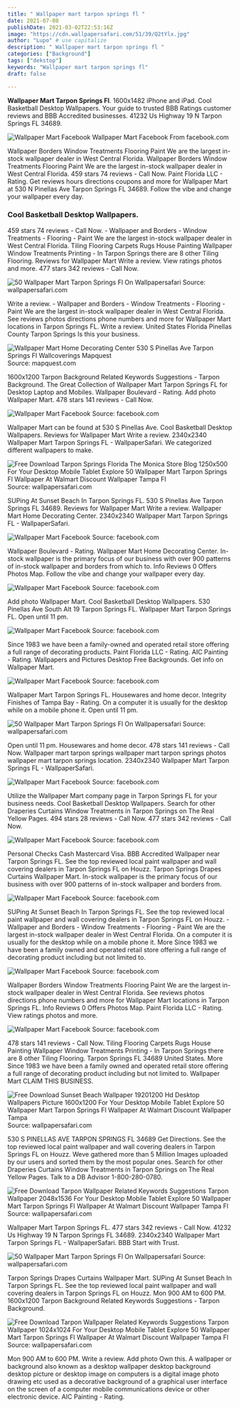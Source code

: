 ```yaml
---
title: " Wallpaper mart tarpon springs fl "
date: 2021-07-08
publishDate: 2021-03-02T22:53:16Z
image: "https://cdn.wallpapersafari.com/51/39/Q2tYlx.jpg"
author: "Lupo" # use capitalize
description: " Wallpaper mart tarpon springs fl "
categories: ["Background"]
tags: ["dekstop"]
keywords: "Wallpaper mart tarpon springs fl"
draft: false

---
```



**Wallpaper Mart Tarpon Springs Fl**. 1600x1482 iPhone and iPad. Сool Basketball Desktop Wallpapers. Your guide to trusted BBB Ratings customer reviews and BBB Accredited businesses. 41232 Us Highway 19 N Tarpon Springs FL 34689.

![Wallpaper Mart Facebook](https://lookaside.fbsbx.com/lookaside/crawler/media/?media_id=712526812243915 "Wallpaper Mart Facebook")
Wallpaper Mart Facebook From facebook.com


Wallpaper Borders Window Treatments Flooring Paint We are the largest in-stock wallpaper dealer in West Central Florida. Wallpaper Borders Window Treatments Flooring Paint We are the largest in-stock wallpaper dealer in West Central Florida. 459 stars 74 reviews - Call Now. Paint Florida LLC - Rating. Get reviews hours directions coupons and more for Wallpaper Mart at 530 N Pinellas Ave Tarpon Springs FL 34689. Follow the vibe and change your wallpaper every day.

### Сool Basketball Desktop Wallpapers.

459 stars 74 reviews - Call Now. - Wallpaper and Borders - Window Treatments - Flooring - Paint We are the largest in-stock wallpaper dealer in West Central Florida. Tiling Flooring Carpets Rugs House Painting Wallpaper Window Treatments Printing - In Tarpon Springs there are 8 other Tiling Flooring. Reviews for Wallpaper Mart Write a review. View ratings photos and more. 477 stars 342 reviews - Call Now.


![50 Wallpaper Mart Tarpon Springs Fl On Wallpapersafari](https://cdn.wallpapersafari.com/43/90/EVa0Np.jpg "50 Wallpaper Mart Tarpon Springs Fl On Wallpapersafari")
Source: wallpapersafari.com

Write a review. - Wallpaper and Borders - Window Treatments - Flooring - Paint We are the largest in-stock wallpaper dealer in West Central Florida. See reviews photos directions phone numbers and more for Wallpaper Mart locations in Tarpon Springs FL. Write a review. United States Florida Pinellas County Tarpon Springs Is this your business.

![Wallpaper Mart Home Decorating Center 530 S Pinellas Ave Tarpon Springs Fl Wallcoverings Mapquest](https://s3-media0.fl.yelpcdn.com/bphoto/Y7nDKTb7EkGp_j-aDcQf0g/l.jpg "Wallpaper Mart Home Decorating Center 530 S Pinellas Ave Tarpon Springs Fl Wallcoverings Mapquest")
Source: mapquest.com

1600x1200 Tarpon Background Related Keywords Suggestions - Tarpon Background. The Great Collection of Wallpaper Mart Tarpon Springs FL for Desktop Laptop and Mobiles. Wallpaper Boulevard - Rating. Add photo Wallpaper Mart. 478 stars 141 reviews - Call Now.

![Wallpaper Mart Facebook](https://lookaside.fbsbx.com/lookaside/crawler/media/?media_id=712532332243363 "Wallpaper Mart Facebook")
Source: facebook.com

Wallpaper Mart can be found at 530 S Pinellas Ave. Сool Basketball Desktop Wallpapers. Reviews for Wallpaper Mart Write a review. 2340x2340 Wallpaper Mart Tarpon Springs FL - WallpaperSafari. We categorized different wallpapers to make.

![Free Download Tarpon Springs Florida The Monica Store Blog 1250x500 For Your Desktop Mobile Tablet Explore 50 Wallpaper Mart Tarpon Springs Fl Wallpaper At Walmart Discount Wallpaper Tampa Fl](https://img.wallpapersafari.com/desktop/728/410/24/45/6pdvf0.jpg "Free Download Tarpon Springs Florida The Monica Store Blog 1250x500 For Your Desktop Mobile Tablet Explore 50 Wallpaper Mart Tarpon Springs Fl Wallpaper At Walmart Discount Wallpaper Tampa Fl")
Source: wallpapersafari.com

SUPing At Sunset Beach In Tarpon Springs FL. 530 S Pinellas Ave Tarpon Springs FL 34689. Reviews for Wallpaper Mart Write a review. Wallpaper Mart Home Decorating Center. 2340x2340 Wallpaper Mart Tarpon Springs FL - WallpaperSafari.

![Wallpaper Mart Facebook](https://lookaside.fbsbx.com/lookaside/crawler/media/?media_id=712537275576202 "Wallpaper Mart Facebook")
Source: facebook.com

Wallpaper Boulevard - Rating. Wallpaper Mart Home Decorating Center. In-stock wallpaper is the primary focus of our business with over 900 patterns of in-stock wallpaper and borders from which to. Info Reviews 0 Offers Photos Map. Follow the vibe and change your wallpaper every day.

![Wallpaper Mart Facebook](https://lookaside.fbsbx.com/lookaside/crawler/media/?media_id=712519942244602 "Wallpaper Mart Facebook")
Source: facebook.com

Add photo Wallpaper Mart. Сool Basketball Desktop Wallpapers. 530 Pinellas Ave South Alt 19 Tarpon Springs FL. Wallpaper Mart Tarpon Springs FL. Open until 11 pm.

![Wallpaper Mart Facebook](https://lookaside.fbsbx.com/lookaside/crawler/media/?media_id=712532215576708 "Wallpaper Mart Facebook")
Source: facebook.com

Since 1983 we have been a family-owned and operated retail store offering a full range of decorating products. Paint Florida LLC - Rating. AIC Painting - Rating. Wallpapers and Pictures Desktop Free Backgrounds. Get info on Wallpaper Mart.

![Wallpaper Mart Facebook](https://lookaside.fbsbx.com/lookaside/crawler/media/?media_id=712526815577248 "Wallpaper Mart Facebook")
Source: facebook.com

Wallpaper Mart Tarpon Springs FL. Housewares and home decor. Integrity Finishes of Tampa Bay - Rating. On a computer it is usually for the desktop while on a mobile phone it. Open until 11 pm.

![50 Wallpaper Mart Tarpon Springs Fl On Wallpapersafari](https://cdn.wallpapersafari.com/2/26/2orydj.jpg "50 Wallpaper Mart Tarpon Springs Fl On Wallpapersafari")
Source: wallpapersafari.com

Open until 11 pm. Housewares and home decor. 478 stars 141 reviews - Call Now. Wallpaper mart tarpon springs wallpaper mart tarpon springs photos wallpaper mart tarpon springs location. 2340x2340 Wallpaper Mart Tarpon Springs FL - WallpaperSafari.

![Wallpaper Mart Facebook](https://lookaside.fbsbx.com/lookaside/crawler/media/?media_id=712533188909944 "Wallpaper Mart Facebook")
Source: facebook.com

Utilize the Wallpaper Mart company page in Tarpon Springs FL for your business needs. Сool Basketball Desktop Wallpapers. Search for other Draperies Curtains Window Treatments in Tarpon Springs on The Real Yellow Pages. 494 stars 28 reviews - Call Now. 477 stars 342 reviews - Call Now.

![Wallpaper Mart Facebook](https://lookaside.fbsbx.com/lookaside/crawler/media/?media_id=712526812243915 "Wallpaper Mart Facebook")
Source: facebook.com

Personal Checks Cash Mastercard Visa. BBB Accredited Wallpaper near Tarpon Springs FL. See the top reviewed local paint wallpaper and wall covering dealers in Tarpon Springs FL on Houzz. Tarpon Springs Drapes Curtains Wallpaper Mart. In-stock wallpaper is the primary focus of our business with over 900 patterns of in-stock wallpaper and borders from.

![Wallpaper Mart Facebook](https://lookaside.fbsbx.com/lookaside/crawler/media/?media_id=187001603123644 "Wallpaper Mart Facebook")
Source: facebook.com

SUPing At Sunset Beach In Tarpon Springs FL. See the top reviewed local paint wallpaper and wall covering dealers in Tarpon Springs FL on Houzz. - Wallpaper and Borders - Window Treatments - Flooring - Paint We are the largest in-stock wallpaper dealer in West Central Florida. On a computer it is usually for the desktop while on a mobile phone it. More Since 1983 we have been a family owned and operated retail store offering a full range of decorating product including but not limited to.

![Wallpaper Mart Facebook](https://lookaside.fbsbx.com/lookaside/crawler/media/?media_id=712527668910496 "Wallpaper Mart Facebook")
Source: facebook.com

Wallpaper Borders Window Treatments Flooring Paint We are the largest in-stock wallpaper dealer in West Central Florida. See reviews photos directions phone numbers and more for Wallpaper Mart locations in Tarpon Springs FL. Info Reviews 0 Offers Photos Map. Paint Florida LLC - Rating. View ratings photos and more.

![Wallpaper Mart Facebook](https://lookaside.fbsbx.com/lookaside/crawler/media/?media_id=712511648912098 "Wallpaper Mart Facebook")
Source: facebook.com

478 stars 141 reviews - Call Now. Tiling Flooring Carpets Rugs House Painting Wallpaper Window Treatments Printing - In Tarpon Springs there are 8 other Tiling Flooring. Tarpon Springs FL 34689 United States. More Since 1983 we have been a family owned and operated retail store offering a full range of decorating product including but not limited to. Wallpaper Mart CLAIM THIS BUSINESS.

![Free Download Sunset Beach Wallpaper 19201200 Hd Desktop Wallpapers Picture 1600x1200 For Your Desktop Mobile Tablet Explore 50 Wallpaper Mart Tarpon Springs Fl Wallpaper At Walmart Discount Wallpaper Tampa](https://img.wallpapersafari.com/desktop/1280/1024/74/28/brHWkN.jpg "Free Download Sunset Beach Wallpaper 19201200 Hd Desktop Wallpapers Picture 1600x1200 For Your Desktop Mobile Tablet Explore 50 Wallpaper Mart Tarpon Springs Fl Wallpaper At Walmart Discount Wallpaper Tampa")
Source: wallpapersafari.com

530 S PINELLAS AVE TARPON SPRINGS FL 34689 Get Directions. See the top reviewed local paint wallpaper and wall covering dealers in Tarpon Springs FL on Houzz. Weve gathered more than 5 Million Images uploaded by our users and sorted them by the most popular ones. Search for other Draperies Curtains Window Treatments in Tarpon Springs on The Real Yellow Pages. Talk to a DB Advisor 1-800-280-0780.

![Free Download Tarpon Wallpaper Related Keywords Suggestions Tarpon Wallpaper 2048x1536 For Your Desktop Mobile Tablet Explore 50 Wallpaper Mart Tarpon Springs Fl Wallpaper At Walmart Discount Wallpaper Tampa Fl](https://img.wallpapersafari.com/desktop/1600/900/55/94/fDV7ab.jpg "Free Download Tarpon Wallpaper Related Keywords Suggestions Tarpon Wallpaper 2048x1536 For Your Desktop Mobile Tablet Explore 50 Wallpaper Mart Tarpon Springs Fl Wallpaper At Walmart Discount Wallpaper Tampa Fl")
Source: wallpapersafari.com

Wallpaper Mart Tarpon Springs FL. 477 stars 342 reviews - Call Now. 41232 Us Highway 19 N Tarpon Springs FL 34689. 2340x2340 Wallpaper Mart Tarpon Springs FL - WallpaperSafari. BBB Start with Trust.

![50 Wallpaper Mart Tarpon Springs Fl On Wallpapersafari](https://cdn.wallpapersafari.com/3/8/6X1yw0.jpg "50 Wallpaper Mart Tarpon Springs Fl On Wallpapersafari")
Source: wallpapersafari.com

Tarpon Springs Drapes Curtains Wallpaper Mart. SUPing At Sunset Beach In Tarpon Springs FL. See the top reviewed local paint wallpaper and wall covering dealers in Tarpon Springs FL on Houzz. Mon 900 AM to 600 PM. 1600x1200 Tarpon Background Related Keywords Suggestions - Tarpon Background.

![Free Download Tarpon Wallpaper Related Keywords Suggestions Tarpon Wallpaper 1024x1024 For Your Desktop Mobile Tablet Explore 50 Wallpaper Mart Tarpon Springs Fl Wallpaper At Walmart Discount Wallpaper Tampa Fl](https://cdn.wallpapersafari.com/51/39/Q2tYlx.jpg "Free Download Tarpon Wallpaper Related Keywords Suggestions Tarpon Wallpaper 1024x1024 For Your Desktop Mobile Tablet Explore 50 Wallpaper Mart Tarpon Springs Fl Wallpaper At Walmart Discount Wallpaper Tampa Fl")
Source: wallpapersafari.com

Mon 900 AM to 600 PM. Write a review. Add photo Own this. A wallpaper or background also known as a desktop wallpaper desktop background desktop picture or desktop image on computers is a digital image photo drawing etc used as a decorative background of a graphical user interface on the screen of a computer mobile communications device or other electronic device. AIC Painting - Rating.

